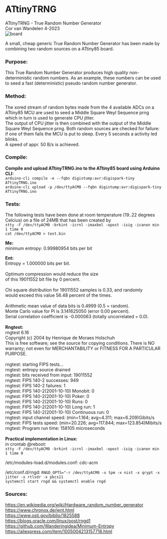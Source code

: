 # ATtinyTRNG
ATtinyTRNG - True Random Number Generator<br>
Cor van Wandelen 4-2023<br>
![board](https://user-images.githubusercontent.com/42114791/236681679-c37b7d7e-ece2-4589-a5ea-2ed1f0db1bc8.jpg)

A small, cheap generic True Random Number Generator has been made by combining two random sources on a ATtiny85 board.

### Purpose:<br>
This True Random Number Generator produces high quality non-deterministic random numbers. As an example, these numbers can be used to seed a fast (deterministic) pseudo random number generator.

### Method:<br>
The xored stream of random bytes made from the 4 available ADCs on a ATtiny85 MCU are used to seed a Middle Square Weyl Sequence prng which in turn is used to generate CPU jitter.<br>
The output of CPU jitter is then combined with the output of the Middle Square Weyl Sequence prng.
Both random sources are checked for failure: if one of them fails the MCU is put to sleep. Every 5 seconds a activity led blinks.<br>
A speed of appr. 50 B/s is achieved.

### Compile:<br>
**Compile and upload ATtinyTRNG.ino to the ATtiny85 board using Arduino CLI:**<br>
`arduino-cli compile -e --fqbn digistump:avr:digispark-tiny ATtinyTRNG.ino`<br>
`arduino-cli upload -p /dev/ttyACM0 --fqbn digistump:avr:digispark-tiny ATtinyTRNG.ino`<br>

### Tests:<br>
The following tests have been done at room temperature (19..22 degrees Celcius) on a file of 24MB that has been created by<br>
`stty -F /dev/ttyACM0 -brkint -icrnl -imaxbel -opost -isig -icanon min 1 time 0`<br> 
`cat /dev/ttyACM0 > test.bin`<br>

**Me:**<br>
 minimum entropy: 0.99980954 bits per bit<br>

**Ent:**<br>
Entropy = 1.000000 bits per bit.<br>
<br>
Optimum compression would reduce the size<br>
of this 19011552 bit file by 0 percent.<br>
<br>
Chi square distribution for 19011552 samples is 0.33, and randomly<br>
would exceed this value 56.48 percent of the times.<br>
<br>
Arithmetic mean value of data bits is 0.4999 (0.5 = random).<br>
Monte Carlo value for Pi is 3.141625050 (error 0.00 percent).<br>
Serial correlation coefficient is -0.000063 (totally uncorrelated = 0.0).<br>
<br>
**Rngtest:**<br>
rngtest 6.16<br>
Copyright (c) 2004 by Henrique de Moraes Holschuh<br>
This is free software; see the source for copying conditions.  There is NO warranty; not even for MERCHANTABILITY or FITNESS FOR A PARTICULAR PURPOSE.<br>
<br>
rngtest: starting FIPS tests...<br>
rngtest: entropy source drained<br>
rngtest: bits received from input: 19011552<br>
rngtest: FIPS 140-2 successes: 949<br>
rngtest: FIPS 140-2 failures: 1<br>
rngtest: FIPS 140-2(2001-10-10) Monobit: 0<br>
rngtest: FIPS 140-2(2001-10-10) Poker: 0<br>
rngtest: FIPS 140-2(2001-10-10) Runs: 0<br>
rngtest: FIPS 140-2(2001-10-10) Long run: 1<br>
rngtest: FIPS 140-2(2001-10-10) Continuous run: 0<br>
rngtest: input channel speed: (min=1.164; avg=4.311; max=6.209)Gibits/s<br>
rngtest: FIPS tests speed: (min=20.226; avg=117.844; max=123.854)Mibits/s<br>
rngtest: Program run time: 158105 microseconds<br>
<br>
**Practical implementation in Linux:**<br>
in crontab @reboot:<br>
`stty -F /dev/ttyACM0 -brkint -icrnl -imaxbel -opost -isig -icanon min 1 time 0`<br>

/etc/modules-load.d/modules.conf: cdc-acm

/etc/conf.d/rngd: `RNGD_OPTS="-r /dev/ttyACM0 -x tpm -x nist -x qrypt -x jitter -x rtlsdr -x pkcs11`<br>
`systemctl start rngd && systemctl enable rngd`

### Sources:<br>
https://en.wikipedia.org/wiki/Hardware_random_number_generator<br>
https://www.chronox.de/jent.html<br>
https://www.osti.gov/biblio/1825588<br>
https://blogs.oracle.com/linux/post/rngd1<br>
https://github.com/Wanderingidea/Minimum-Entropy<br>
https://aliexpress.com/item/1005004213157718.html
